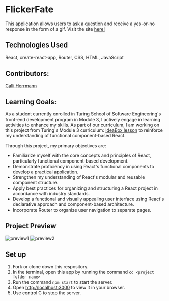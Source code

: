 # FlickerFate

This application allows users to ask a question and receive a yes-or-no response in the form of a gif.
Visit the site [here!](https://flickerfate.vercel.app/)

## Technologies Used

React, create-react-app, Router, CSS, HTML, JavaScript

## Contributors:

<a href="https://github.com/CaliHam">Calli Herrmann</a>

## Learning Goals:

As a student currently enrolled in Turing School of Software Engineering's front-end development program in Module 3, I actively engage in learning activities to enhance my skills. As part of our curriculum, I am working on this project from Turing's Module 3 curriculum: <a href="https://frontend.turing.edu/lessons/module-3/react-2-the-how.html">IdeaBox lesson</a> to reinforce my understanding of functional component-based React.

Through this project, my primary objectives are:

- Familiarize myself with the core concepts and principles of React, particularly functional component-based development.
- Demonstrate proficiency in using React's functional components to develop a practical application.
- Strengthen my understanding of React's modular and reusable component structure.
- Apply best practices for organizing and structuring a React project in accordance with industry standards.
- Develop a functional and visually appealing user interface using React's declarative approach and component-based architecture.
- Incorporate Router to organize user navigation to separate pages.

## Project Preview

![preview1](https://github.com/CaliHam/flickerfate/assets/126219151/d53e51a5-fafe-49e2-9a08-345bc9e1e49b)
![preview2](https://github.com/CaliHam/flickerfate/assets/126219151/8c224c4d-29c8-49e3-bf4a-c5a85add18ac)


## Set up

1. Fork or clone down this respository.
2. In the terminal, open this app by running the command `cd <project folder name>`
3. Run the command `npm start` to start the server.
4. Open [http://localhost:3000](http://localhost:3000) to view it in your browser.
5. Use control C to stop the server.
